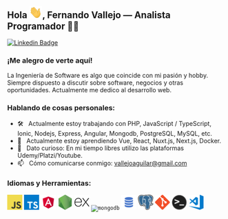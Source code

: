 ## Hola <img alt="Hola" src="./images/Hi.gif" width="30px" />, Fernando Vallejo — Analista Programador 👨‍💻

[![Linkedin Badge](https://img.shields.io/badge/-LinkedIn-0e76a8?style=flat-square&logo=Linkedin&logoColor=white)](www.linkedin.com/in/fernandovallejoaguilar)

### ¡Me alegro de verte aquí!

La Ingeniería de Software es algo que coincide con mi pasión y hobby. Siempre dispuesto a discutir sobre software, negocios y otras oportunidades. Actualmente me dedico al desarrollo web.

### Hablando de cosas personales:

- 🛠 &nbsp; Actualmente estoy trabajando con PHP, JavaScript / TypeScript, Ionic, Nodejs, Express, Angular, Mongodb, PostgreSQL, MySQL, etc.
- 🚀 &nbsp; Actualmente estoy aprendiendo Vue, React, Nuxt.js, Next.js, Docker.
- 👾 &nbsp; Dato curioso: En mi tiempo libres utilizo las plataformas Udemy/Platzi/Youtube.
- 📫 &nbsp; Cómo comunicarse conmigo: vallejoaguilar@gmail.com 

### Idiomas y Herramientas:

<code><img height="35" src="https://raw.githubusercontent.com/github/explore/80688e429a7d4ef2fca1e82350fe8e3517d3494d/topics/javascript/javascript.png" alt="javascript"></code>
<code><img height="35" src="https://raw.githubusercontent.com/github/explore/80688e429a7d4ef2fca1e82350fe8e3517d3494d/topics/typescript/typescript.png" alt="typescript"></code>
<code><img height="35" src="https://raw.githubusercontent.com/github/explore/80688e429a7d4ef2fca1e82350fe8e3517d3494d/topics/angular/angular.png" alt="Angular"></code>
<code><img height="35" src="https://raw.githubusercontent.com/github/explore/80688e429a7d4ef2fca1e82350fe8e3517d3494d/topics/nodejs/nodejs.png" alt="nodejs"></code>
<code><img height="35" src="https://raw.githubusercontent.com/devicons/devicon/master/icons/express/express-original.svg" alt="expressjs"></code>
<code><img height="35" src="https://encrypted-tbn0.gstatic.com/images?q=tbn%3AANd9GcSTTzPAw-55ssm1Im594xYZ9eRQu2JylrkYLg&usqp=CAU" alt="mongodb"></code>
<code><img height="35" src="https://raw.githubusercontent.com/github/explore/80688e429a7d4ef2fca1e82350fe8e3517d3494d/topics/sql/sql.png" alt="sql"></code>
<code><img height="35" src="https://raw.githubusercontent.com/github/explore/80688e429a7d4ef2fca1e82350fe8e3517d3494d/topics/postgresql/postgresql.png" alt="postgresql"></code>
<code><img height="35" src="https://raw.githubusercontent.com/devicons/devicon/master/icons/git/git-original.svg" alt="git"></code>
<code><img height="35" src="https://raw.githubusercontent.com/github/explore/80688e429a7d4ef2fca1e82350fe8e3517d3494d/topics/terminal/terminal.png" alt="terminal"></code> 
<code><img height="35" src="https://raw.githubusercontent.com/github/explore/80688e429a7d4ef2fca1e82350fe8e3517d3494d/topics/visual-studio-code/visual-studio-code.png" alt="Visual Code"></code>
